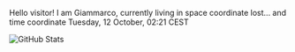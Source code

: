Hello visitor! I am Giammarco, currently living in space coordinate lost... and time coordinate Tuesday, 12 October, 02:21 CEST

![GitHub Stats](https://github-readme-stats.vercel.app/api?username=grcasanova)

